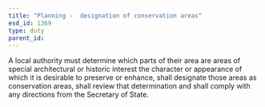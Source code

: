 ```yaml
---
title: "Planning -  designation of conservation areas"
esd_id: 1369
type: duty
parent_id:  
---
```


A local authority must determine which parts of their area are areas of special architectural or historic interest the character or appearance of which it is desirable to preserve or enhance, shall designate those areas as conservation areas, shall review that determination and shall comply with any directions from the Secretary of State.

